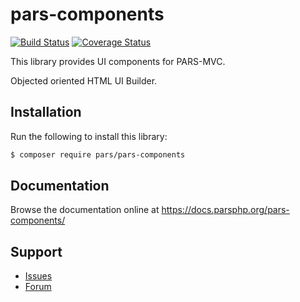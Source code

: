 # pars-components

[![Build Status](https://travis-ci.com/pars-framework/pars-components.svg?branch=master)](https://travis-ci.com/pars-framework/pars-components)
[![Coverage Status](https://coveralls.io/repos/github/pars-framework/pars-components/badge.svg?branch=master)](https://coveralls.io/github/pars-framework/pars-components?branch=master)

This library provides UI components for PARS-MVC.

Objected oriented HTML UI Builder.

## Installation

Run the following to install this library:

```bash
$ composer require pars/pars-components
```

## Documentation

Browse the documentation online at https://docs.parsphp.org/pars-components/

## Support

* [Issues](https://github.com/pars/pars-components/issues/)
* [Forum](https://discourse.parsphp.org/)
